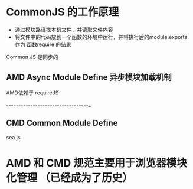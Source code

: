 # CommonJS 的工作原理
- 通过模块路径找本机文件，并读取文件内容
- 将文件中的代码放到一个函数的环境中运行，并将执行后的module.exports 作为 函数require 的结果




Common JS 是同步的


## AMD  Async Module Define 异步模块加载机制


AMD依赖于 requireJS

____________________________________---------------------________________________-------------_____________

## CMD Common Module Define

sea.js

# AMD 和 CMD 规范主要用于浏览器模块化管理 （已经成为了历史）


